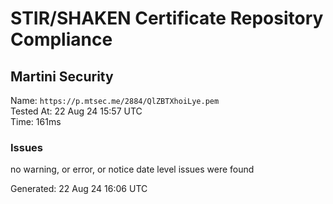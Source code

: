 # STIR/SHAKEN Certificate Repository Compliance

## Martini Security

Name: `https://p.mtsec.me/2884/QlZBTXhoiLye.pem`\
Tested At: 22 Aug 24 15:57 UTC\
Time: 161ms

### Issues

no warning, or error, or notice date level issues were found

Generated: 22 Aug 24 16:06 UTC